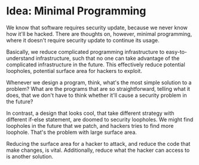 # Idea: Minimal Programming

We know that software requires security update, because we never know how it'll be hacked. There are thoughts on, however, minimal programming, where it doesn't require security update to continue its usage. 

Basically, we reduce complicated programming infrastructure to easy-to-understand infrastructure, such that no one can take advantage of the complicated infrastructure in the future. This effectively reduce potential loopholes, potential surface area 
for hackers to exploit. 

Whenever we design a program, think, what's the most simple solution to a problem? What are the programs that are so straightforward, telling what it does, that we don't have to think 
whether it'll cause a security problem in the future? 

In contrast, a design that looks cool, that take different strategy with different if-else statement, are doomed to security loopholes. We might find loopholes in the future that we patch, and hackers tries to find more loophole. 
That's the problem with large surface area. 

Reducing the surface area for a hacker to attack, and reduce the code that make changes, is vital. Additionally, reduce what the hacker can access to is another solution. 
